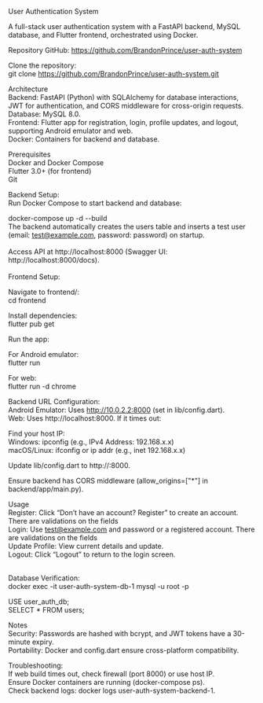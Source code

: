 User Authentication System

A full-stack user authentication system with a FastAPI backend, MySQL database, and Flutter frontend, orchestrated using Docker.

Repository
GitHub: https://github.com/BrandonPrince/user-auth-system


Clone the repository: <br/>
git clone https://github.com/BrandonPrince/user-auth-system.git  <br/>

Architecture  <br/>
Backend: FastAPI (Python) with SQLAlchemy for database interactions, JWT for authentication, and CORS middleware for cross-origin requests.  <br/>
Database: MySQL 8.0.  <br/>
Frontend: Flutter app for registration, login, profile updates, and logout, supporting Android emulator and web.  <br/>
Docker: Containers for backend and database.  <br/>

Prerequisites  <br/>
Docker and Docker Compose  <br/>
Flutter 3.0+ (for frontend)  <br/>
Git  <br/>

Backend Setup:  <br/>
Run Docker Compose to start backend and database:  <br/>

docker-compose up -d --build  <br/>
The backend automatically creates the users table and inserts a test user (email: test@example.com, password: password) on startup.  <br/>
 <br/>
Access API at http://localhost:8000 (Swagger UI: http://localhost:8000/docs).  <br/>
 <br/>
Frontend Setup:  <br/>

Navigate to frontend/:  <br/>
cd frontend  <br/>

Install dependencies:  <br/>
flutter pub get  <br/>

Run the app:  <br/>

For Android emulator:  <br/>
flutter run  <br/>

For web:  <br/>
flutter run -d chrome  <br/>


Backend URL Configuration:  <br/>
Android Emulator: Uses http://10.0.2.2:8000 (set in lib/config.dart).  <br/>
Web: Uses http://localhost:8000. If it times out:  <br/>

Find your host IP:  <br/>
Windows: ipconfig (e.g., IPv4 Address: 192.168.x.x)  <br/>
macOS/Linux: ifconfig or ip addr (e.g., inet 192.168.x.x)  <br/>
 
Update lib/config.dart to http://<your-ip>:8000.  <br/>

Ensure backend has CORS middleware (allow_origins=["*"] in backend/app/main.py).  <br/>

Usage  <br/>
Register: Click “Don’t have an account? Register” to create an account. There are validations on the fields  <br/>
Login: Use test@example.com and password or a registered account. There are validations on the fields  <br/>
Update Profile: View current details and update.  <br/>
Logout: Click “Logout” to return to the login screen.  <br/>
 <br/>

Database Verification:  <br/>
docker exec -it user-auth-system-db-1 mysql -u root -p  <br/>

USE user_auth_db;  <br/>
SELECT * FROM users;  <br/>

Notes  <br/>
Security: Passwords are hashed with bcrypt, and JWT tokens have a 30-minute expiry.  <br/>
Portability: Docker and config.dart ensure cross-platform compatibility.  <br/>
 
Troubleshooting:  <br/>
If web build times out, check firewall (port 8000) or use host IP.  <br/>
Ensure Docker containers are running (docker-compose ps).  <br/>
Check backend logs: docker logs user-auth-system-backend-1.  <br/>
